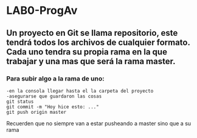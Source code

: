 # LAB0-ProgAv

## Un proyecto en Git se llama repositorio, este tendrá todos los archivos de cualquier formato. Cada uno tendra su propia rama en la que trabajar y una mas que será la rama master.


### Para subir algo a la rama de uno: 
```
-en la consola llegar hasta el la carpeta del proyecto
-asegurarse que guardaron las cosas
git status
git commit -m "Hoy hice esto: ..."
git push origin master
```
Recuerden que no siempre van a estar pusheando a master sino que a su rama
